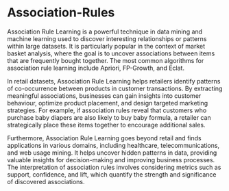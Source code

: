 # Association-Rules
Association Rule Learning is a powerful technique in data mining and machine learning used to discover interesting relationships or patterns within large datasets. It is particularly popular in the context of market basket analysis, where the goal is to uncover associations between items that are frequently bought together. The most common algorithms for association rule learning include Apriori, FP-Growth, and Eclat.

In retail datasets, Association Rule Learning helps retailers identify patterns of co-occurrence between products in customer transactions. By extracting meaningful associations, businesses can gain insights into customer behaviour, optimize product placement, and design targeted marketing strategies. For example, if association rules reveal that customers who purchase baby diapers are also likely to buy baby formula, a retailer can strategically place these items together to encourage additional sales.

Furthermore, Association Rule Learning goes beyond retail and finds applications in various domains, including healthcare, telecommunications, and web usage mining. It helps uncover hidden patterns in data, providing valuable insights for decision-making and improving business processes. The interpretation of association rules involves considering metrics such as support, confidence, and lift, which quantify the strength and significance of discovered associations.
